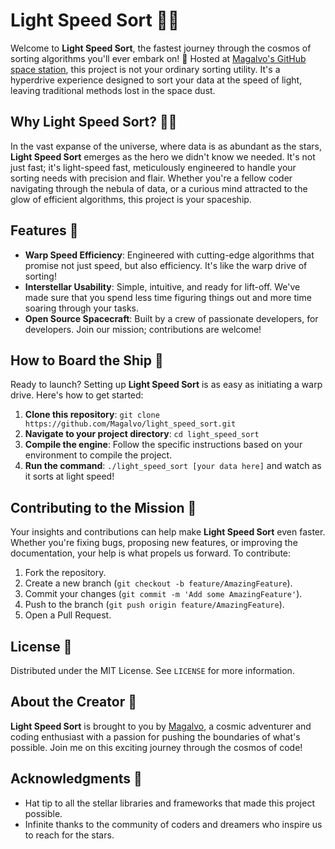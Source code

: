 # Light Speed Sort 🚀✨

Welcome to **Light Speed Sort**, the fastest journey through the cosmos of sorting algorithms you'll ever embark on! 🌌 Hosted at [Magalvo's GitHub space station](https://github.com/Magalvo/light_speed_sort), this project is not your ordinary sorting utility. It's a hyperdrive experience designed to sort your data at the speed of light, leaving traditional methods lost in the space dust.

## Why Light Speed Sort? 🤔💡

In the vast expanse of the universe, where data is as abundant as the stars, **Light Speed Sort** emerges as the hero we didn't know we needed. It's not just fast; it's light-speed fast, meticulously engineered to handle your sorting needs with precision and flair. Whether you're a fellow coder navigating through the nebula of data, or a curious mind attracted to the glow of efficient algorithms, this project is your spaceship.

## Features 🌟

- **Warp Speed Efficiency**: Engineered with cutting-edge algorithms that promise not just speed, but also efficiency. It's like the warp drive of sorting!
- **Interstellar Usability**: Simple, intuitive, and ready for lift-off. We've made sure that you spend less time figuring things out and more time soaring through your tasks.
- **Open Source Spacecraft**: Built by a crew of passionate developers, for developers. Join our mission; contributions are welcome!

## How to Board the Ship 🚀

Ready to launch? Setting up **Light Speed Sort** is as easy as initiating a warp drive. Here's how to get started:

1. **Clone this repository**: `git clone https://github.com/Magalvo/light_speed_sort.git`
2. **Navigate to your project directory**: `cd light_speed_sort`
3. **Compile the engine**: Follow the specific instructions based on your environment to compile the project.
4. **Run the command**: `./light_speed_sort [your data here]` and watch as it sorts at light speed!

## Contributing to the Mission 🌠

Your insights and contributions can help make **Light Speed Sort** even faster. Whether you're fixing bugs, proposing new features, or improving the documentation, your help is what propels us forward. To contribute:

1. Fork the repository.
2. Create a new branch (`git checkout -b feature/AmazingFeature`).
3. Commit your changes (`git commit -m 'Add some AmazingFeature'`).
4. Push to the branch (`git push origin feature/AmazingFeature`).
5. Open a Pull Request.

## License 📜

Distributed under the MIT License. See `LICENSE` for more information.

## About the Creator 🌌

**Light Speed Sort** is brought to you by [Magalvo](https://github.com/Magalvo), a cosmic adventurer and coding enthusiast with a passion for pushing the boundaries of what's possible. Join me on this exciting journey through the cosmos of code!

## Acknowledgments 🌟

- Hat tip to all the stellar libraries and frameworks that made this project possible.
- Infinite thanks to the community of coders and dreamers who inspire us to reach for the stars.

